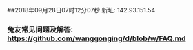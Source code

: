 ##2018年09月28日07时12分07秒 新址: 142.93.151.54
### 兔友常见问题及解答: https://github.com/wanggonging/d/blob/w/FAQ.md
